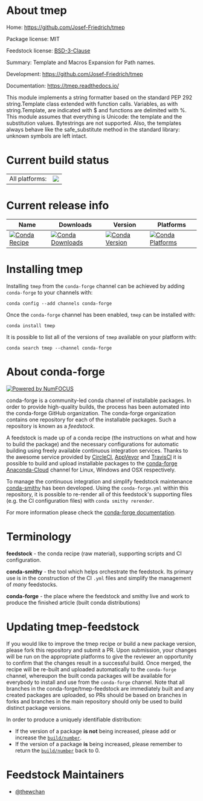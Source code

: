 About tmep
==========

Home: https://github.com/Josef-Friedrich/tmep

Package license: MIT

Feedstock license: [BSD-3-Clause](https://github.com/conda-forge/tmep-feedstock/blob/master/LICENSE.txt)

Summary: Template and Macros Expansion for Path names.

Development: https://github.com/Josef-Friedrich/tmep

Documentation: https://tmep.readthedocs.io/

This module implements a string formatter based on the standard PEP 292 string.Template class extended with function calls. Variables, as with string.Template, are indicated with $ and functions are delimited with %.
This module assumes that everything is Unicode: the template and the substitution values. Bytestrings are not supported. Also, the templates always behave like the safe_substitute method in the standard library: unknown symbols are left intact.


Current build status
====================


<table><tr><td>All platforms:</td>
    <td>
      <a href="https://dev.azure.com/conda-forge/feedstock-builds/_build/latest?definitionId=12252&branchName=master">
        <img src="https://dev.azure.com/conda-forge/feedstock-builds/_apis/build/status/tmep-feedstock?branchName=master">
      </a>
    </td>
  </tr>
</table>

Current release info
====================

| Name | Downloads | Version | Platforms |
| --- | --- | --- | --- |
| [![Conda Recipe](https://img.shields.io/badge/recipe-tmep-green.svg)](https://anaconda.org/conda-forge/tmep) | [![Conda Downloads](https://img.shields.io/conda/dn/conda-forge/tmep.svg)](https://anaconda.org/conda-forge/tmep) | [![Conda Version](https://img.shields.io/conda/vn/conda-forge/tmep.svg)](https://anaconda.org/conda-forge/tmep) | [![Conda Platforms](https://img.shields.io/conda/pn/conda-forge/tmep.svg)](https://anaconda.org/conda-forge/tmep) |

Installing tmep
===============

Installing `tmep` from the `conda-forge` channel can be achieved by adding `conda-forge` to your channels with:

```
conda config --add channels conda-forge
```

Once the `conda-forge` channel has been enabled, `tmep` can be installed with:

```
conda install tmep
```

It is possible to list all of the versions of `tmep` available on your platform with:

```
conda search tmep --channel conda-forge
```


About conda-forge
=================

[![Powered by NumFOCUS](https://img.shields.io/badge/powered%20by-NumFOCUS-orange.svg?style=flat&colorA=E1523D&colorB=007D8A)](http://numfocus.org)

conda-forge is a community-led conda channel of installable packages.
In order to provide high-quality builds, the process has been automated into the
conda-forge GitHub organization. The conda-forge organization contains one repository
for each of the installable packages. Such a repository is known as a *feedstock*.

A feedstock is made up of a conda recipe (the instructions on what and how to build
the package) and the necessary configurations for automatic building using freely
available continuous integration services. Thanks to the awesome service provided by
[CircleCI](https://circleci.com/), [AppVeyor](https://www.appveyor.com/)
and [TravisCI](https://travis-ci.com/) it is possible to build and upload installable
packages to the [conda-forge](https://anaconda.org/conda-forge)
[Anaconda-Cloud](https://anaconda.org/) channel for Linux, Windows and OSX respectively.

To manage the continuous integration and simplify feedstock maintenance
[conda-smithy](https://github.com/conda-forge/conda-smithy) has been developed.
Using the ``conda-forge.yml`` within this repository, it is possible to re-render all of
this feedstock's supporting files (e.g. the CI configuration files) with ``conda smithy rerender``.

For more information please check the [conda-forge documentation](https://conda-forge.org/docs/).

Terminology
===========

**feedstock** - the conda recipe (raw material), supporting scripts and CI configuration.

**conda-smithy** - the tool which helps orchestrate the feedstock.
                   Its primary use is in the construction of the CI ``.yml`` files
                   and simplify the management of *many* feedstocks.

**conda-forge** - the place where the feedstock and smithy live and work to
                  produce the finished article (built conda distributions)


Updating tmep-feedstock
=======================

If you would like to improve the tmep recipe or build a new
package version, please fork this repository and submit a PR. Upon submission,
your changes will be run on the appropriate platforms to give the reviewer an
opportunity to confirm that the changes result in a successful build. Once
merged, the recipe will be re-built and uploaded automatically to the
`conda-forge` channel, whereupon the built conda packages will be available for
everybody to install and use from the `conda-forge` channel.
Note that all branches in the conda-forge/tmep-feedstock are
immediately built and any created packages are uploaded, so PRs should be based
on branches in forks and branches in the main repository should only be used to
build distinct package versions.

In order to produce a uniquely identifiable distribution:
 * If the version of a package **is not** being increased, please add or increase
   the [``build/number``](https://docs.conda.io/projects/conda-build/en/latest/resources/define-metadata.html#build-number-and-string).
 * If the version of a package **is** being increased, please remember to return
   the [``build/number``](https://docs.conda.io/projects/conda-build/en/latest/resources/define-metadata.html#build-number-and-string)
   back to 0.

Feedstock Maintainers
=====================

* [@thewchan](https://github.com/thewchan/)

